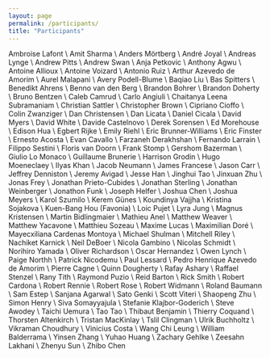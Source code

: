 ```yaml
---
layout: page
permalink: /participants/
title: "Participants"
---
```


Ambroise	Lafont \\
Amit	Sharma \\
Anders	Mörtberg \\
André	Joyal \\
Andreas	Lynge \\
Andrew	Pitts \\
Andrew	Swan \\
Anja	Petkovic \\
Anthony	Agwu \\
Antoine	Allioux \\
Antoine	Voizard \\
Antonio	Ruiz \\
Arthur	Azevedo de Amorim \\
Aurel	Malapani \\
Avery	Podell-Blume \\
Baqiao	Liu \\
Bas	Spitters \\
Benedikt	Ahrens \\
Benno	van den Berg \\
Brandon	Bohrer \\
Brandon	Doherty \\
Bruno	Bentzen \\
Caleb	Camrud \\
Carlo	Angiuli \\
Chaitanya	Leena Subramaniam \\
Christian	Sattler \\
Christopher	Brown \\
Cipriano	Cioffo \\
Colin	Zwanziger \\
Dan	Christensen \\
Dan	Licata \\
Daniel	Cicala \\
David	Myers \\
David	White \\
Davide	Castelnovo \\
Derek	Sorensen \\
Ed	Morehouse \\
Edison	Hua \\
Egbert	Rijke \\
Emily	Riehl \\
Eric	Brunner-Williams \\
Eric	Finster \\
Ernesto	Acosta \\
Evan	Cavallo \\
Farzaneh	Derakhshan \\
Fernando	Larrain \\
Filippo	Sestini \\
Floris	van Doorn \\
Frank	Stomp \\
Gershom	Bazerman \\
Giulio	Lo Monaco \\
Guillaume	Brunerie \\
Harrison	Grodin \\
Hugo	Moeneclaey \\
Ilyas	Khan \\
Jacob	Neumann \\
James	Francese \\
Jason	Carr \\
Jeffrey	Denniston \\
Jeremy	Avigad \\
Jesse	Han \\
Jinghui	Tao \\
Jinxuan	Zhu \\
Jonas	Frey \\
Jonathan	Prieto-Cubides \\
Jonathan	Sterling \\
Jonathan	Weinberger \\
Jonathon	Funk \\
Joseph	Helfer \\
Joshua	Chen \\
Joshua	Meyers \\
Karol	Szumilo \\
Kerem	Günes \\
Koundinya	Vajjha \\
Kristina	Sojakova \\
Kuen-Bang	Hou (Favonia) \\
Loic	Pujet \\
Lyra	Jung \\
Magnus	Kristensen \\
Martin	Bidlingmaier \\
Mathieu	Anel \\
Matthew	Weaver \\
Matthew	Yacavone \\
Matthieu	Sozeau \\
Maxime	Lucas \\
Maximilian	Doré \\
Mayecxiliana	Cardenas Montoya \\
Michael	Shulman \\
Mitchell	Riley \\
Nachiket	Karnick \\
Neil	DeBoer \\
Nicola	Gambino \\
Nicolas	Schmidt \\
Norihiro	Yamada \\
Oliver	Richardson \\
Oscar	Hernandez \\
Owen	Lynch \\
Paige	Northh \\
Patrick	Nicodemu \\
Paul	Lessard \\
Pedro Henrique	Azevedo de Amorim \\
Pierre	Cagne \\
Quinn	Dougherty \\
Rafay	Ashary \\
Raffael	Stenzel \\
Rany	Tith \\
Raymond	Puzio \\
Reid	Barton \\
Rick	Smith \\
Robert	Cardona \\
Robert	Rennie \\
Robert	Rose \\
Robert	Widmann \\
Roland	Baumann \\
Sam	Estep \\
Sanjana	Agarwal \\
Sato	Genki \\
Scott	Viteri \\
Shaopeng	Zhu \\
Simon	Henry \\
Siva	Somayyajula \\
Stefanie	Klajbor-Goderich \\
Steve	Awodey \\
Taichi	Uemura \\
Tao	Tao \\
Thibaut	Benjamin \\
Thierry	Coquand \\
Thorsten	Altenkirch \\
Tristan	MacKinlay \\
Tslil	Clingman \\
Ulrik	Buchholtz \\
Vikraman	Choudhury \\
Vinicius	Costa \\
Wang Chi	Leung \\
William	Balderrama \\
Yinsen	Zhang \\
Yuhao	Huang \\
Zachary	Gehlke \\
Zeesahn	Lakhani \\
Zhenyu	Sun \\
Zhibo	Chen
